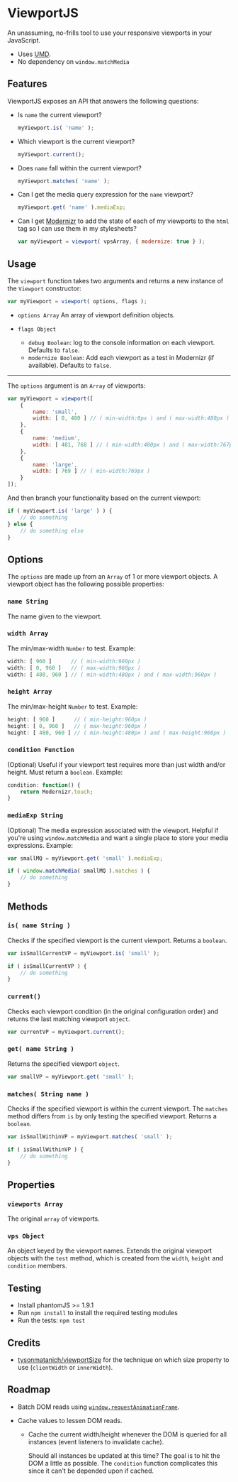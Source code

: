 # ViewportJS #

An unassuming, no-frills tool to use your responsive viewports in your JavaScript.

- Uses [UMD](https://github.com/umdjs/umd).
- No dependency on `window.matchMedia`



## Features ##

ViewportJS exposes an API that answers the following questions:

- Is `name` the current viewport?
  
  ```js
  myViewport.is( 'name' );
  ```

- Which viewport is the current viewport?

  ```js
  myViewport.current();
  ```

- Does `name` fall within the current viewport?

  ```js
  myViewport.matches( 'name' );
  ```

- Can I get the media query expression for the `name` viewport?

  ```js
  myViewport.get( 'name' ).mediaExp;
  ```

- Can I get [Modernizr](http://modernizr.com/) to add the state of each of my viewports to the `html` tag so I can use them in my stylesheets?

  ```js
  var myViewport = viewport( vpsArray, { modernize: true } );
  ```



## Usage ##

The `viewport` function takes two arguments and returns a new instance of the `Viewport` constructor:

```js
var myViewport = viewport( options, flags );
```

- `options Array` An array of viewport definition objects.

- `flags Object`  
    - `debug Boolean`: log to the console information on each viewport. Defaults to `false`.
    - `modernize Boolean`: Add each viewport as a test in Modernizr (if available). Defaults to `false`.

---

The `options` argument is an `Array` of viewports:

```js
var myViewport = viewport([
    {
        name: 'small',
        width: [ 0, 480 ] // ( min-width:0px ) and ( max-width:480px )
    },
    {
        name: 'medium',
        width: [ 481, 768 ] // ( min-width:480px ) and ( max-width:767px )
    },
    {
        name: 'large',
        width: [ 769 ] // ( min-width:769px )
    }
]);
```

And then branch your functionality based on the current viewport:

```js
if ( myViewport.is( 'large' ) ) {
    // do something
} else {
    // do something else
}
```



## Options ##

The `options` are made up from an `Array` of 1 or more viewport objects. A viewport object has the following possible properties:


### `name String` ###

The name given to the viewport.
    

### `width Array` ###

The min/max-width `Number` to test. Example:

```js  
width: [ 960 ]      // ( min-width:960px )
width: [ 0, 960 ]   // ( max-width:960px )
width: [ 480, 960 ] // ( min-width:480px ) and ( max-width:960px )
```

### `height Array` ###

The min/max-height `Number` to test. Example:

```js
height: [ 960 ]      // ( min-height:960px )
height: [ 0, 960 ]   // ( max-height:960px )
height: [ 480, 960 ] // ( min-height:480px ) and ( max-height:960px )
```

### `condition Function` ###

(Optional) Useful if your viewport test requires more than just width and/or height. Must return a `boolean`. Example:

```js
condition: function() {
    return Modernizr.touch;
}
```

### `mediaExp String` ###

(Optional) The media expression associated with the viewport. Helpful if you're using `window.matchMedia` and want a single place to store your media expressions. Example:

```js
var smallMQ = myViewport.get( 'small' ).mediaExp;

if ( window.matchMedia( smallMQ ).matches ) {
    // do something
}
```



## Methods ##

### `is( name String )` ###

Checks if the specified viewport is the current viewport. Returns a `boolean`.

```js
var isSmallCurrentVP = myViewport.is( 'small' );

if ( isSmallCurrentVP ) {
    // do something
}
```

### `current()` ###

Checks each viewport condition (in the original configuration order) and returns the last matching viewport `object`.

```js
var currentVP = myViewport.current();
```


### `get( name String )` ###

Returns the specified viewport `object`.

```js
var smallVP = myViewport.get( 'small' );
```

### `matches( String name )` ###

Checks if the specified viewport is within the current viewport. The `matches` method differs from `is` by only testing the specified viewport. Returns a `boolean`.

```js
var isSmallWithinVP = myViewport.matches( 'small' );

if ( isSmallWithinVP ) {
    // do something
}
```



## Properties ##


### `viewports Array` ###

The original `array` of viewports.


### `vps Object` ###

An object keyed by the viewport names. Extends the original viewport objects with the `test` method, which is created from the `width`, `height` and `condition` members.



## Testing ##

- Install phantomJS >= 1.9.1
- Run `npm install` to install the required testing modules
- Run the tests: `npm test`



## Credits ##

- [tysonmatanich/viewportSize](https://github.com/tysonmatanich/viewportSize) for the technique on which size property to use (`clientWidth` or `innerWidth`).



## Roadmap ##

- Batch DOM reads using [`window.requestAnimationFrame`](https://github.com/wilsonpage/fastdom).

- Cache values to lessen DOM reads.

    - Cache the current width/height whenever the DOM is queried for all instances (event listeners to invalidate cache).
      
        Should all instances be updated at this time? The goal is to hit the DOM a little as possible. The `condition` function complicates this since it can't be depended upon if cached.
